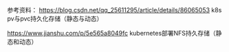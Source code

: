 参考资料：
https://blog.csdn.net/qq_25611295/article/details/86065053  k8s pv与pvc持久化存储（静态与动态）

https://www.jianshu.com/p/5e565a8049fc  kubernetes部署NFS持久存储（静态和动态）
